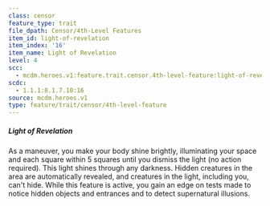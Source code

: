 ```yaml
---
class: censor
feature_type: trait
file_dpath: Censor/4th-Level Features
item_id: light-of-revelation
item_index: '16'
item_name: Light of Revelation
level: 4
scc:
  - mcdm.heroes.v1:feature.trait.censor.4th-level-feature:light-of-revelation
scdc:
  - 1.1.1:8.1.7.10:16
source: mcdm.heroes.v1
type: feature/trait/censor/4th-level-feature
---
```


##### Light of Revelation

As a maneuver, you make your body shine brightly, illuminating your space and each square within 5 squares until you dismiss the light (no action required). This light shines through any darkness. Hidden creatures in the area are automatically revealed, and creatures in the light, including you, can't hide. While this feature is active, you gain an edge on tests made to notice hidden objects and entrances and to detect supernatural illusions.
